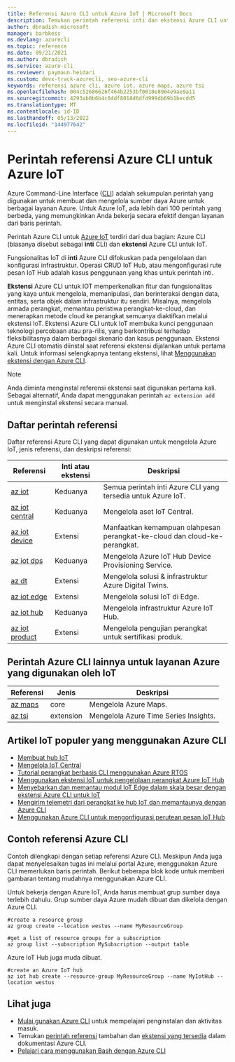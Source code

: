 ```yaml
---
title: Referensi Azure CLI untuk Azure IoT | Microsoft Docs
description: Temukan perintah referensi inti dan ekstensi Azure CLI untuk mengelola Azure IoT. Dengan lebih dari 100 perintah berbeda yang tersedia, Anda dapat bekerja secara efektif dengan Azure IoT dari baris perintah.
author: dbradish-microsoft
manager: barbkess
ms.devlang: azurecli
ms.topic: reference
ms.date: 09/21/2021
ms.author: dbradish
ms.service: azure-cli
ms.reviewer: paymaun.heidari
ms.custom: devx-track-azurecli, seo-azure-cli
keywords: referensi azure cli, azure iot, azure maps, azure tsi
ms.openlocfilehash: 004c52686626f464b2253bf0010e8904e9ae9a11
ms.sourcegitcommit: 4293ab0b6b4c04df8018d6dfd999db69b1becdd5
ms.translationtype: MT
ms.contentlocale: id-ID
ms.lasthandoff: 05/13/2022
ms.locfileid: "144977642"
---
```

# <a name="azure-cli-reference-commands-for-azure-iot"></a>Perintah referensi Azure CLI untuk Azure IoT

Azure Command-Line Interface ([CLI](./what-is-azure-cli.md)) adalah sekumpulan perintah yang digunakan untuk membuat dan mengelola sumber daya Azure untuk berbagai layanan Azure. Untuk Azure IoT, ada lebih dari 100 perintah yang berbeda, yang memungkinkan Anda bekerja secara efektif dengan layanan dari baris perintah.

Perintah Azure CLI untuk [Azure IoT](/azure/iot-fundamentals/) terdiri dari dua bagian: Azure CLI (biasanya disebut sebagai **inti** CLI) dan **ekstensi** Azure CLI untuk IoT.

Fungsionalitas IoT di **inti** Azure CLI difokuskan pada pengelolaan dan konfigurasi infrastruktur. Operasi CRUD IoT Hub, atau mengonfigurasi rute pesan IoT Hub adalah kasus penggunaan yang khas untuk perintah inti.

**Ekstensi** Azure CLI untuk IOT memperkenalkan fitur dan fungsionalitas yang kaya untuk mengelola, memanipulasi, dan berinteraksi dengan data, entitas, serta objek dalam infrastruktur itu sendiri. Misalnya, mengelola armada perangkat, memantau peristiwa perangkat-ke-cloud, dan menerapkan metode cloud ke perangkat semuanya diaktifkan melalui ekstensi IoT. Ekstensi Azure CLI untuk IoT membuka kunci penggunaan teknologi percobaan atau pra-rilis, yang berkontribusi terhadap fleksibilitasnya dalam berbagai skenario dan kasus penggunaan. Ekstensi Azure CLI otomatis diinstal saat referensi ekstensi dijalankan untuk pertama kali. Untuk informasi selengkapnya tentang ekstensi, lihat [Menggunakan ekstensi dengan Azure CLI](./azure-cli-extensions-overview.md).

> [!NOTE]
> Anda diminta menginstal referensi ekstensi saat digunakan pertama kali. Sebagai alternatif, Anda dapat menggunakan perintah `az extension add` untuk menginstal ekstensi secara manual.

## <a name="reference-command-list"></a>Daftar perintah referensi

Daftar referensi Azure CLI yang dapat digunakan untuk mengelola Azure IoT, jenis referensi, dan deskripsi referensi:

| Referensi | Inti atau ekstensi | Deskripsi
|-|-|-|
| [az iot](../latest/docs-ref-autogen/iot.yml) | Keduanya  | Semua perintah inti Azure CLI yang tersedia untuk Azure IoT.
| [az iot central](../latest/docs-ref-autogen/iot/central.yml) | Keduanya | Mengelola aset IoT Central.
| [az iot device](../latest/docs-ref-autogen/iot/device.yml) | Extensi | Manfaatkan kemampuan olahpesan perangkat-ke-cloud dan cloud-ke-perangkat.
| [az iot dps](../latest/docs-ref-autogen/iot/dps.yml) | Keduanya | Mengelola Azure IoT Hub Device Provisioning Service.
| [az dt](../latest/docs-ref-autogen/dt.yml) | Extensi | Mengelola solusi & infrastruktur Azure Digital Twins.
| [az iot edge](../latest/docs-ref-autogen/iot/edge.yml) | Extensi | Mengelola solusi IoT di Edge.
| [az iot hub](../latest/docs-ref-autogen/iot/hub.yml) | Keduanya | Mengelola infrastruktur Azure IoT Hub.
| [az iot product](../latest/docs-ref-autogen/iot/product.yml) | Extensi | Mengelola pengujian perangkat untuk sertifikasi produk.

## <a name="additional-azure-cli-commands-for-azure-services-used-by-iot"></a>Perintah Azure CLI lainnya untuk layanan Azure yang digunakan oleh IoT

| Referensi | Jenis | Deskripsi
|-|-|-|
| [az maps](../latest/docs-ref-autogen/maps.yml) | core | Mengelola Azure Maps.
| [az tsi](../latest/docs-ref-autogen/tsi.yml) | extension | Mengelola Azure Time Series Insights.

## <a name="popular-iot-articles-using-the-azure-cli"></a>Artikel IoT populer yang menggunakan Azure CLI

- [Membuat hub IoT](/azure/iot-hub/iot-hub-create-using-cli)
- [Mengelola IoT Central](/azure/iot-central/core/howto-manage-iot-central-from-cli)
- [Tutorial perangkat berbasis CLI menggunakan Azure RTOS](/azure/rtos/getting-started?branch=master)
- [Menggunakan ekstensi IoT untuk pengelolaan perangkat Azure IoT Hub](/azure/iot-hub/iot-hub-device-management-iot-extension-azure-cli-2-0)
- [Menyebarkan dan memantau modul IoT Edge dalam skala besar dengan ekstensi Azure CLI untuk IoT](/azure/iot-edge/how-to-deploy-cli-at-scale)
- [Mengirim telemetri dari perangkat ke hub IoT dan memantaunya dengan Azure CLI](/azure/iot-hub/quickstart-send-telemetry-cli)
- [Menggunakan Azure CLI untuk mengonfigurasi perutean pesan IoT Hub](/azure/iot-hub/tutorial-routing-config-message-routing-cli)

## <a name="azure-cli-reference-examples"></a>Contoh referensi Azure CLI

Contoh dilengkapi dengan setiap referensi Azure CLI. Meskipun Anda juga dapat menyelesaikan tugas ini melalui portal Azure, menggunakan Azure CLI memerlukan baris perintah. Berikut beberapa blok kode untuk memberi gambaran tentang mudahnya menggunakan Azure CLI.

Untuk bekerja dengan Azure IoT, Anda harus membuat grup sumber daya terlebih dahulu. Grup sumber daya Azure mudah dibuat dan dikelola dengan Azure CLI.  

```azurecli
#create a resource group
az group create --location westus --name MyResourceGroup
```

```azurecli
#get a list of resource groups for a subscription
az group list --subscription MySubscription --output table
```

Azure IoT Hub juga muda dibuat.

```azurecli
#create an Azure IoT hub
az iot hub create --resource-group MyResourceGroup --name MyIotHub --location westus
```

## <a name="see-also"></a>Lihat juga

* [Mulai gunakan Azure CLI](./get-started-with-azure-cli.md) untuk mempelajari penginstalan dan aktivitas masuk.
* Temukan [perintah referensi](../latest/docs-ref-autogen/reference-index.yml) tambahan dan [ekstensi yang tersedia](./azure-cli-extensions-list.md) dalam dokumentasi Azure CLI.
* [Pelajari cara menggunakan Bash dengan Azure CLI](./azure-cli-learn-bash.md)
